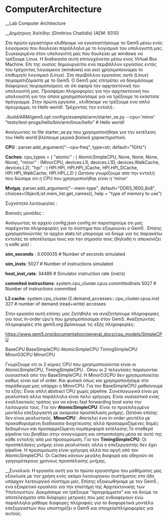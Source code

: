 # ComputerArchitecture
__Lab Computer Architecture

__Δημήτριος Χαϊτίδης (Dimitrios Chaitidis) (ΑΕΜ: 9310)

Στο πρώτο εργαστήριο κλιθήκαμε να εγκαταστήσουμε το Gem5 μέσω ενός λογισμικού που δουλεύει παράλληλα με το λογισμικό του υπολογιστή μας. Συγκεκριμένα στον υπολογιστή μας που δουλεύει με windows να τρέξουμε Linux. Η διαδικασία αυτή επιτυγχάνεται μέσω ενος Virtual Box Machine. Επι της ουσίας δημιουργείται ενα περιβάλλον εργασίας εντός του τρέχοντος λογισμικού (windows) και εκεί χρησιμοποιούμαι το επιθυμητό λογισμικό (Linux). 
Στο περιβάλλον εργασίας αυτό (Linux) πειραματιζόμαστε με το Gem5. Ο Gem5 μας επιτρέπει να δοκιμάσουμε διάφορους πειραματισμούς σε ότι αφορά την αρχιτεκτονική του υπολογιστή μας. Προσφέρει πληροφορίες για την αρχιτεκτονική του υπολογιστή για την οποία χρησιμοποιήσαμε για να τρέξουμε το εκάστοτε πρόγραμμα.
Στην πρώτη εργασία , κλιθήκαμε να τρέξουμε ενα απλό πρόγραμμα, το Hello world!. Τρέχοντας την εντολή :

./build/ARM/gem5.opt configs/example/arm/starter_se.py --cpu='minor' "tests/test-progs/hello/bin/arm/linux/hello" # Hello world!

Ανοίγωντας το file starter_se.py που χρησιμοποιήθηκε για την εκτέλεση του Hello world βλέπουμε μερικά βασικά χαρακτηριστικά.

__CPU__ : parser.add_argument("--cpu-freq", type=str, default="1GHz")

__Caches__: cpu_types = {
    "atomic" : ( AtomicSimpleCPU, None, None, None, None),
    "minor" : (MinorCPU,
               devices.L1I, devices.L1D,
               devices.WalkCache,
               devices.L2),
    "hpi" : ( HPI.HPI,
              HPI.HPI_ICache, HPI.HPI_DCache,
              HPI.HPI_WalkCache,
              HPI.HPI_L2)
}
Ωστόσο γνωρίζουμε απο την εντολή που δώσαμε οτι η CPU που χρησιμοποιήθηε είναι η 'minor'

__Μνήμη__ :parser.add_argument("--mem-type", default="DDR3_1600_8x8",
                        choices=ObjectList.mem_list.get_names(),
                        help = "type of memory to use")

Συχνότητα λειτουργίας :

Βασικές μονάδες :


Ανοίγωντας το αρχείο config.json config.ini παρατηρούμε οτι μας παρέχονται πληροφορίες  για το σύστημα που εξομοιώνει ο Gem5 . Επίσης χρησιμοποιώντας το αρχέιο stats.txt μπορούμε να δούμε για τις παρακάτω εντολές το αποτέλεσμα τους και την σημασία τους (δηλαδή τι απεικονίζει η καθε μία) :

__sim_seconds__ :   0.000035 # Number of seconds simulated

__sim_insts__:      5027     # Number of instructions simulated

__host_inst_rate__: 34489    # Simulator instruction rate (inst/s)

__commited instructions__: system.cpu_cluster.cpus.committedInsts  5027   # Number of instructions committed

__L2 cache__: system.cpu_cluster.l2.demand_accesses::.cpu_cluster.cpus.inst  327     # number of demand (read+write) accesses


Στην εργασία αυτή επίσης μας ζητήθηλε να αναζητήσουμε πληροφορίες για τους in-order cpu's που χρησιμοποιούμαι στον Gem5. 
Αναζητώντας πληροφορίες στο gem5.org βρίσκουμε τις εξής πληροφορίες: 

https://www.gem5.org/documentation/general_docs/cpu_models/SimpleCPU

BaseCPU
BaseSimpleCPU
AtomicSimpleCPU
TimingSimpleCPU
MinorO3CPU
MinorCPU

Γνωρίζουμε οτι οι 2 κύριες CPU που χρησιμοποιούνται είναι οι AtomicSimpleCPU, TimingSimpleCPU . Οπου οι 2 τελευταίες παράγονται ουσιαστικά απο την BaseSimpleCPU.
H MinorO3CPU δεν χρησιμοποιείται καθως είναι out of order.
Και φυσικά όπως και χρησιμοποιήσαμε στο παράδειγμα μας υπάρχει η MinorCPU.
Για τον BaseSimpleCPU μαθαίνουμε τα εξής:
Είναι απλή abstract CPU χωρίς pipeline. Συνεπαγωγικά είναι μη ρεαλιστική αλλα παράλληλα είναι πολύ γρήγορη. Είναι ουσιαστικά ενας εναλλακτικός τρόπος για να κάνει fast forwarding boot κατα την λειτουργία τους.
Για τον __AtomicSimpleCPU__:
Είναι το προεπιλεγμένο μοντέλο επεξεργαστή με ακαριαία προσπέλαση μνήμης. Ωστόσο επίσης δεν είναι ρεαλιστικός.
__MinorCPU__ : 
Αποτελεί ένα in-order μοντέλο με προκαθορισμένη διαδικασία διοχέτευσης αλλά προσαρμοζόμενες δομές δεδομένων και προσαρμοζόμενη συμπεριφορά εκτέλεσης.Το σταθερό pipeline του βοηθάει στην αναγνώριση και οπτικοποίηση μέσα σε αυτό της κάθε εντολής από μια προσομοίωση.
Για τον __TimingSimpleCPU__:
Οι προσπελάσεις μνήμης είναι ρεαλιστικές αλλα ο επεξεργαστής δεν έχει pipeline. Η προσομοίωση είναι γρήγορη αλλά πιο αργή από τον AtomicSimpleCPU. Οι Caches κάνουν μεγάλη διαφορά και οδηγούν σε γρηγορότερους χρόνους προσπέλασης μνήμης.


__Συνολικά: 
Η εργασία αυτή για το πρώτο εργαστήριο του μαθήματος μας εξοικίωσε με την χρήση ενός ακόμα λειτουργικου συστήματος στο ήδη υπάρχον λειτουργικό σύστημα μας.
Επίσης εξοικιωθηκαμε με τον Gem5 , ενα εξαιρετικό εργαλείο για την επιστήμη της Αρχιτεκτονικής των Υπολογιστών. Δοκιμάσαμε να τρέξουμε "προγράμματα" και να δούμε τα αποτελέσματα απο διάφορες μετρικές που μας ενδιαφέρουν ενώ παράλληλα μάθαμε διαφορες πληροφιές για τα διαφορετικά μοντέλα επεξεργαστών που υποστηρίζει ο Gem5 και στοιχεία/πληροφορίες για αυτούς. 
